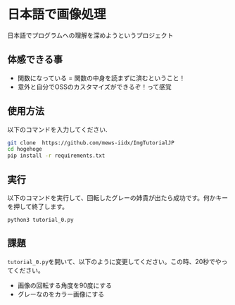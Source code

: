 # 日本語で画像処理

日本語でプログラムへの理解を深めようというプロジェクト

## 体感できる事

* 関数になっている = 関数の中身を読まずに済むということ！
* 意外と自分でOSSのカスタマイズができるぞ！って感覚

## 使用方法

以下のコマンドを入力してください.

```bash
git clone  https://github.com/mews-iidx/ImgTutorialJP
cd hogehoge
pip install -r requirements.txt
```

## 実行

以下のコマンドを実行して、回転したグレーの姉貴が出たら成功です。何かキーを押して終了します。
```
python3 tutorial_0.py
```

## 課題

`tutorial_0.py`を開いて、以下のように変更してください。この時、20秒でやってください。
* 画像の回転する角度を90度にする
* グレーなのをカラー画像にする
